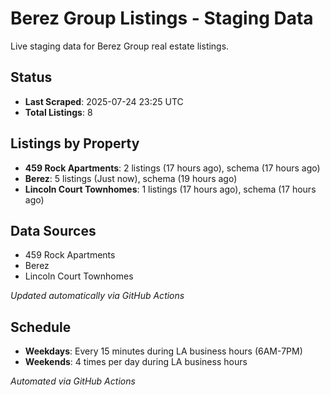 # Berez Group Listings - Staging Data

Live staging data for Berez Group real estate listings.

## Status

- **Last Scraped**: 2025-07-24 23:25 UTC
- **Total Listings**: 8

## Listings by Property

- **459 Rock Apartments**: 2 listings (17 hours ago), schema (17 hours ago)
- **Berez**: 5 listings (Just now), schema (19 hours ago)
- **Lincoln Court Townhomes**: 1 listings (17 hours ago), schema (17 hours ago)

## Data Sources

- 459 Rock Apartments
- Berez
- Lincoln Court Townhomes

*Updated automatically via GitHub Actions*

## Schedule

- **Weekdays**: Every 15 minutes during LA business hours (6AM-7PM)
- **Weekends**: 4 times per day during LA business hours

*Automated via GitHub Actions*
